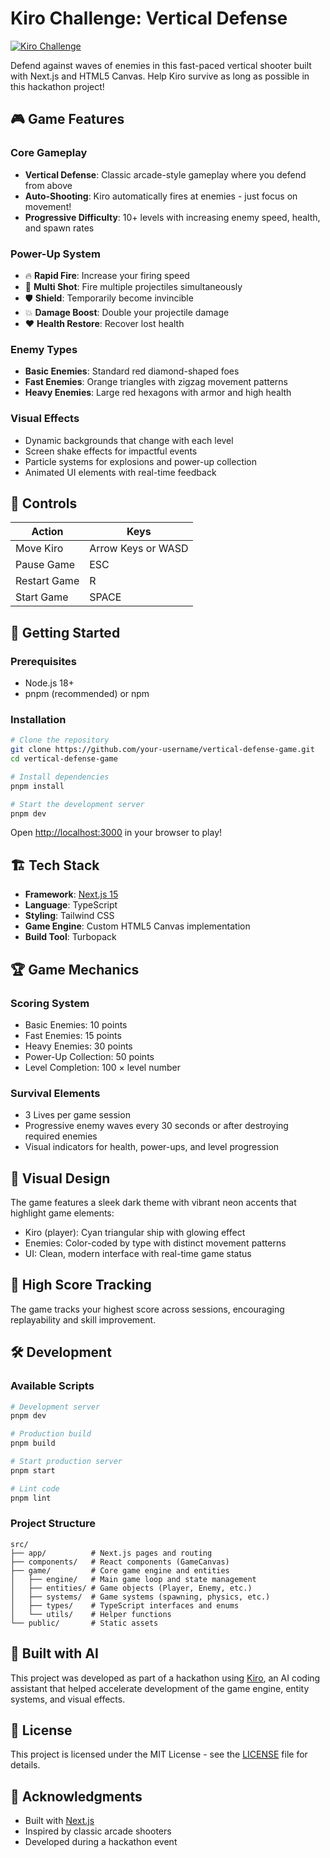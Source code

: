 # Kiro Challenge: Vertical Defense

[![Kiro Challenge](./public/kiro-challenge-banner.png)](https://github.com/your-username/vertical-defense-game)

Defend against waves of enemies in this fast-paced vertical shooter built with Next.js and HTML5 Canvas. Help Kiro survive as long as possible in this hackathon project!

## 🎮 Game Features

### Core Gameplay
- **Vertical Defense**: Classic arcade-style gameplay where you defend from above
- **Auto-Shooting**: Kiro automatically fires at enemies - just focus on movement!
- **Progressive Difficulty**: 10+ levels with increasing enemy speed, health, and spawn rates

### Power-Up System
- 🔥 **Rapid Fire**: Increase your firing speed
- 🌟 **Multi Shot**: Fire multiple projectiles simultaneously
- 🛡️ **Shield**: Temporarily become invincible
- 💥 **Damage Boost**: Double your projectile damage
- ❤️ **Health Restore**: Recover lost health

### Enemy Types
- **Basic Enemies**: Standard red diamond-shaped foes
- **Fast Enemies**: Orange triangles with zigzag movement patterns
- **Heavy Enemies**: Large red hexagons with armor and high health

### Visual Effects
- Dynamic backgrounds that change with each level
- Screen shake effects for impactful events
- Particle systems for explosions and power-up collection
- Animated UI elements with real-time feedback

## 🎯 Controls

| Action | Keys |
|--------|------|
| Move Kiro | Arrow Keys or WASD |
| Pause Game | ESC |
| Restart Game | R |
| Start Game | SPACE |

## 🚀 Getting Started

### Prerequisites
- Node.js 18+
- pnpm (recommended) or npm

### Installation

```bash
# Clone the repository
git clone https://github.com/your-username/vertical-defense-game.git
cd vertical-defense-game

# Install dependencies
pnpm install

# Start the development server
pnpm dev
```

Open [http://localhost:3000](http://localhost:3000) in your browser to play!

## 🏗️ Tech Stack

- **Framework**: [Next.js 15](https://nextjs.org/)
- **Language**: TypeScript
- **Styling**: Tailwind CSS
- **Game Engine**: Custom HTML5 Canvas implementation
- **Build Tool**: Turbopack

## 🏆 Game Mechanics

### Scoring System
- Basic Enemies: 10 points
- Fast Enemies: 15 points
- Heavy Enemies: 30 points
- Power-Up Collection: 50 points
- Level Completion: 100 × level number

### Survival Elements
- 3 Lives per game session
- Progressive enemy waves every 30 seconds or after destroying required enemies
- Visual indicators for health, power-ups, and level progression

## 🎨 Visual Design

The game features a sleek dark theme with vibrant neon accents that highlight game elements:
- Kiro (player): Cyan triangular ship with glowing effect
- Enemies: Color-coded by type with distinct movement patterns
- UI: Clean, modern interface with real-time game status

## 🏅 High Score Tracking

The game tracks your highest score across sessions, encouraging replayability and skill improvement.

## 🛠️ Development

### Available Scripts

```bash
# Development server
pnpm dev

# Production build
pnpm build

# Start production server
pnpm start

# Lint code
pnpm lint
```

### Project Structure

```
src/
├── app/          # Next.js pages and routing
├── components/   # React components (GameCanvas)
├── game/         # Core game engine and entities
│   ├── engine/   # Main game loop and state management
│   ├── entities/ # Game objects (Player, Enemy, etc.)
│   ├── systems/  # Game systems (spawning, physics, etc.)
│   ├── types/    # TypeScript interfaces and enums
│   └── utils/    # Helper functions
└── public/       # Static assets
```

## 🤖 Built with AI

This project was developed as part of a hackathon using [Kiro](https://kiro.ai), an AI coding assistant that helped accelerate development of the game engine, entity systems, and visual effects.

## 📄 License

This project is licensed under the MIT License - see the [LICENSE](LICENSE) file for details.

## 🙌 Acknowledgments

- Built with [Next.js](https://nextjs.org/)
- Inspired by classic arcade shooters
- Developed during a hackathon event